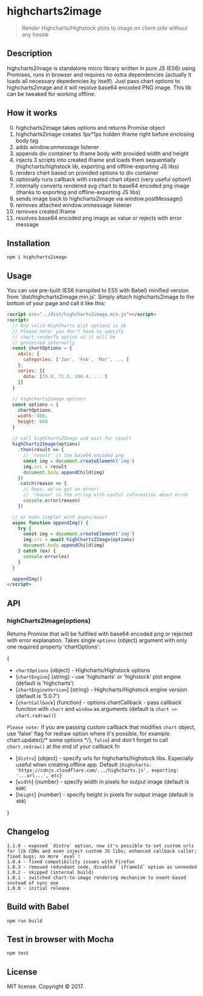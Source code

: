 # highcharts2image

> Render Highcharts/Highstock plots to image on client side without any hassle

## Description

highcharts2image is standalone micro library written in pure JS (ES6) using Promises, runs in browser and requires no extra dependencies (actually it loads all necessary depedencies by itself).
Just pass chart options to highcharts2image and it will resolve base64 encoded PNG image.
This lib can be tweaked for working offline.

## How it works

  0. highcharts2image takes options and returns Promise object
  1. highcharts2image creates 1px*1px hidden iframe right before enclosing body tag
  2. adds window.onmessage listener
  3. appends div container to iframe body with provided width and height
  4. injects 3 scripts into created iframe and loads them sequentially (highcharts/highstock lib, exporting and offline-exporting JS libs)
  5. renders chart based on provided options to div container
  6. optionally runs callback with created chart object (very useful option!)
  7. internally converts rendered svg chart to base64 encoded png image (thanks to exporting and offline-exporting JS libs)
  8. sends image back to highcharts2image via window.postMessage()
  9. removes attached window.onmessage listener
  10. removes created iframe
  11. resolves base64 encoded png image as value or rejects with error message

## Installation

    npm i highcharts2image

## Usage
You can use pre-built (ES6 transpiled to ES5 with Babel) minified version from 'dist/highcharts2image.min.js'. Simply attach highcharts2image to the bottom of your page and call it like this:
```html
<script src="../dist/highcharts2image.min.js"></script>
<script>
  // Any valid HighCharts plot options is ok
  // Please note: you don't have to specify
  // chart.renderTo option as it will be
  // processed internally
  const chartOptions = {
    xAxis: {
      categories: ['Jan', 'Feb', 'Mar', ... ]
    },
    series: [{
      data: [29.9, 71.5, 106.4, ... ]
    }]
  } 
  
  // highcharts2image options
  const options = {
    chartOptions,
    width: 800,
    height: 600
  }
  
  // call highCharts2Image and wait for result
  highCharts2Image(options)
    .then(result => {
      // 'result' is the base64 encoded png
      const img = document.createElement('img')
      img.src = result
      document.body.appendChild(img)
    })
    .catch(reason => {
      // Oops, we've got an error!
      // 'reason' is the string with useful information about error
      console.error(reason)
    })

  // or even simpler with async/await
  async function appendImg() {
    try {
      const img = document.createElement('img')
      img.src = await highCharts2Image(options)
      document.body.appendChild(img)
    } catch (ex) {
      console.error(ex)
    }
  }

  appendImg()
</script>
```

## API

### highCharts2Image(options)
Returns Promise that will be fullfiled with base64 encoded png or rejected with error explanation.
Takes single `options` {object} argument with only one required property 'chartOptions':

{

- `chartOptions` {object}  - Highcharts/Highstock options
- [`chartEngine`] {string} - use 'highcharts' or 'highstock' plot engine (default is 'highcharts')
- [`chartEngineVersion`] {string} - Highcharts/Highstock engine version (default is '5.0.7')
- [`chartCallback`] {function} - options.chartCallback - pass callback function with `chart` and `window` as arguments (default is `chart => chart.redraw()`)

`Please note:` if you are passing custom callback that modifies `chart` object, use 'false' flag for redraw option where it's possible, for example: chart.update({/* some options */}, `false`) 
and don't forget to call `chart.redraw()` at the end of your callback fn
- [`distro`] {object} - specify urls for highcharts/highstock libs. Especially useful when creating offline app. Default `{highcharts: 'https://cdnjs.cloudflare.com/.../highcharts.js', exporting: '...url...', etc}`
- [`width`] {number} - specify width in pixels for output image (default is `600`)
- [`height`] {number} - specify height in pixels for output image (default is `400`)

}

## Changelog

    1.1.0 - exposed `distro` option, now it's possible to set custom urls for lib CDNs and even inject custom JS libs; enhanced callback caller; fixed bugs; no more `eval`!
    1.0.4 - fixed compatibility issues with Firefox
    1.0.3 - removed redundant code, disabled `iframeId` option as unneeded
    1.0.2 - skipped (internal build)
    1.0.1 - switched chart-to-image rendering mechanism to event-based instead of sync one
    1.0.0 - initial release

## Build with Babel

    npm run build

## Test in browser with Mocha

    npm test

## License
MIT license. Copyright © 2017.
